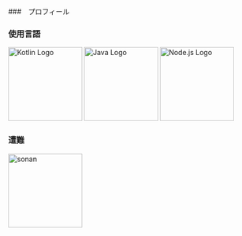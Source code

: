 ###　プロフィール 

<!--
**hrdngx/hrdngx** is a ✨ _special_ ✨ repository because its `README.md` (this file) appears on your GitHub profile.

Here are some ideas to get you started:

- 🔭 I’m currently working on ...
- 🌱 I’m currently learning ...
- 👯 I’m looking to collaborate on ...
- 🤔 I’m looking for help with ...
- 💬 Ask me about ...
- 📫 How to reach me: ...
- 😄 Pronouns: ...
- ⚡ Fun fact: ...
-->

### 使用言語
<p align="left">
<img src="https://upload.wikimedia.org/wikipedia/commons/7/74/Kotlin_Icon.png" alt="Kotlin Logo" width="150" height="150"> 
<img src="https://upload.wikimedia.org/wikipedia/en/3/30/Java_programming_language_logo.svg" alt="Java Logo" width="150" height="150"> 
<img src="https://upload.wikimedia.org/wikipedia/commons/d/d9/Node.js_logo.svg" alt="Node.js Logo" width="150" height="150">
</p>

### 遭難
<img src="https://img.yakkun.com/poke/icon96/n202.gif" alt="sonan" width="150" height="150">




<!-- 他のアイコンも追加可能 -->

